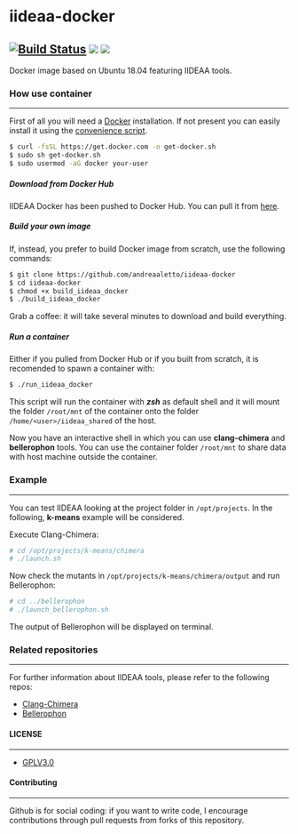 # iideaa-docker
[![Build Status](https://travis-ci.org/andreaaletto/iideaa-docker.svg?branch=master)](https://travis-ci.org/andreaaletto/iideaa-docker) [![](https://images.microbadger.com/badges/image/andreaaletto/iideaa-docker.svg)](https://microbadger.com/images/andreaaletto/iideaa-docker "Get your own image badge on microbadger.com") [![](https://images.microbadger.com/badges/version/andreaaletto/iideaa-docker.svg)](https://microbadger.com/images/andreaaletto/iideaa-docker "Get your own version badge on microbadger.com")
------------

Docker image based on Ubuntu 18.04 featuring IIDEAA tools.

### How use container
------------

First of all you will need a [Docker](https://www.docker.com/) installation. If not present you can easily install it using the [convenience script](https://docs.docker.com/install/linux/docker-ce/ubuntu/).

```sh
$ curl -fsSL https://get.docker.com -o get-docker.sh
$ sudo sh get-docker.sh
$ sudo usermod -aG docker your-user
```

##### Download from Docker Hub

IIDEAA Docker has been pushed to Docker Hub. You can pull it from [here](https://hub.docker.com/r/andreaaletto/iideaa-docker).


##### Build your own image

If, instead, you prefer to build Docker image from scratch, use the following commands:

```sh
$ git clone https://github.com/andreaaletto/iideaa-docker
$ cd iideaa-docker
$ chmod +x build_iideaa_docker
$ ./build_iideaa_docker
```

Grab a coffee: it will take several minutes to download and build everything.

##### Run a container

Either if you pulled from Docker Hub or if you built from scratch, it is recomended to spawn a container with: 

```sh
$ ./run_iideaa_docker
```
    
This script will run the container with ***zsh*** as default shell and it will mount the folder ```/root/mnt``` of the container onto the folder ```/home/<user>/iideaa_shared``` of the host.

Now you have an interactive shell in which you can use **clang-chimera** and **bellerophon** tools. You can use the container folder ```/root/mnt``` to share data with host machine outside the container.

### Example 
--------

You can test IIDEAA looking at the project folder in ```/opt/projects```. In the following, **k-means** example will be considered. 

Execute Clang-Chimera:

```sh
# cd /opt/projects/k-means/chimera
# ./launch.sh
```
Now check the mutants in ```/opt/projects/k-means/chimera/output``` and run Bellerophon:

```sh
# cd ../bellerophon
# ./launch_bellerophon.sh
```
The output of Bellerophon will be displayed on terminal.

### Related repositories
--------

For further information about IIDEAA tools, please refer to the following repos:

- [Clang-Chimera](https://github.com/andreaaletto/clang-chimera) 
- [Bellerophon](https://github.com/andreaaletto/Bellerophon)

#### LICENSE
--------

* [GPLV3.0](https://www.gnu.org/licenses/licenses.html)

#### Contributing
----------

Github is for social coding: if you want to write code, I encourage contributions through pull requests from forks of this repository.
